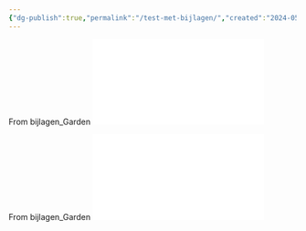 ```yaml
---
{"dg-publish":true,"permalink":"/test-met-bijlagen/","created":"2024-05-26T18:03:31.674+02:00"}
---
```



From bijlagen_Garden
![herziening zonevreemde woningen](/bijlagen_Garden/RUP_42023_214_00008_00001_PN_ST_1.pdf)

From bijlagen_Garden
![nationaal park standpunt groen](/bijlagen_Garden/nationaal-park-standpunt-groen.odt)

